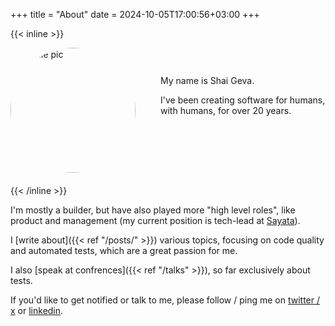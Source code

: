 +++
title = "About"
date = 2024-10-05T17:00:56+03:00
+++

{{< inline >}}
<div style="display: flex; align-items: flex-start; margin-bottom: 20px; gap:10px;">
<div>
  <img src="/shai_avatar.jpg" alt="Profile pic" title="Profile pic" style="width: 200px; border-radius:100px;" />
</div>
<div style="padding: 30px 0 0 30px;">
  <p>My name is Shai Geva.</p>

  <p>I've been creating software for humans, with humans, for over 20 years.</p>
</div>
</div>
{{< /inline >}}

I'm mostly a builder, but have also played more "high level roles", like product and management (my current position is
tech-lead at [Sayata](https://www.sayata.com/ "Sayata home page")).


I [write about]({{< ref "/posts/" >}}) various topics, focusing on code quality and automated tests, which are 
a great passion for me.

I also [speak at confrences]({{< ref "/talks" >}}), so far exclusively about tests.


If you'd like to get notified or talk to me, please follow / ping me on [twitter / x](https://x.com/shai_ge) or 
[linkedin](https://www.linkedin.com/in/shai-geva-bb51404/).
